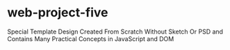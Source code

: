 # web-project-five
Special Template Design Created From Scratch Without Sketch Or PSD and Contains Many Practical Concepts in JavaScript and DOM
